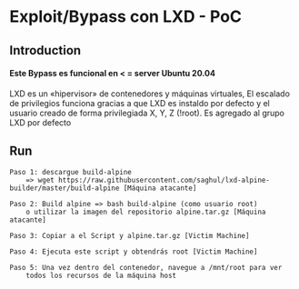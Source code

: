 # Exploit/Bypass con LXD - PoC

## Introduction

#### Este Bypass es funcional en < = server Ubuntu 20.04

LXD es un «hipervisor» de contenedores y máquinas virtuales, 
El escalado de privilegios funciona gracias a que LXD es instaldo por defecto 
y el usuario creado de forma privilegiada X, Y, Z (!root). Es agregado al grupo LXD por defecto

## Run

	Paso 1: descargue build-alpine 
		=> wget https://raw.githubusercontent.com/saghul/lxd-alpine-builder/master/build-alpine [Máquina atacante]
	
	Paso 2: Build alpine => bash build-alpine (como usuario root) 
		o utilizar la imagen del repositorio alpine.tar.gz [Máquina atacante]
	
	Paso 3: Copiar a el Script y alpine.tar.gz [Victim Machine]
	
	Paso 4: Ejecuta este script y obtendrás root [Victim Machine]
	
	Paso 5: Una vez dentro del contenedor, navegue a /mnt/root para ver 
		todos los recursos de la máquina host
